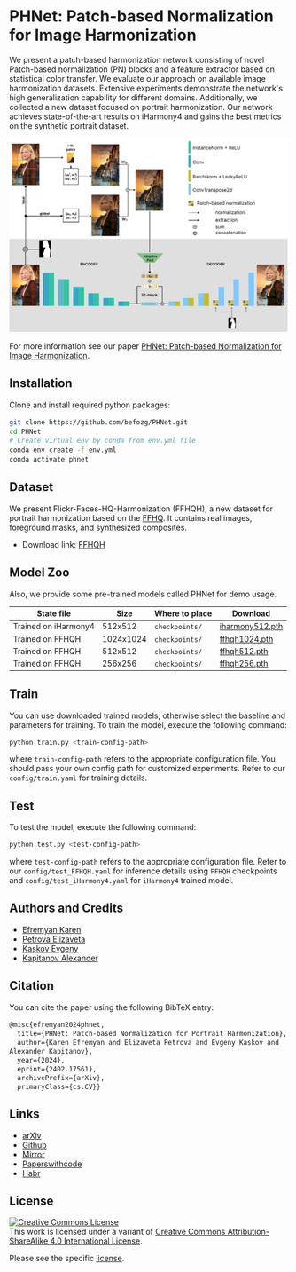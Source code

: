 # PHNet: Patch-based Normalization for Image Harmonization

We present a patch-based harmonization network consisting of novel Patch-based normalization (PN) blocks and a feature extractor based on statistical color transfer. We evaluate our approach on available image harmonization datasets. Extensive experiments demonstrate the network's high generalization capability for different domains. Additionally, we collected a new dataset focused on portrait harmonization. Our network achieves state-of-the-art results on iHarmony4 and gains the best metrics on the synthetic portrait dataset.

![example](assets/scheme.png)

For more information see our paper [PHNet: Patch-based Normalization for Image Harmonization](https://arxiv.org/abs/2402.17561).

## Installation
Clone and install required python packages:
```bash
git clone https://github.com/befozg/PHNet.git
cd PHNet
# Create virtual env by conda from env.yml file
conda env create -f env.yml
conda activate phnet
```

## Dataset
We present Flickr-Faces-HQ-Harmonization (FFHQH), a new dataset for portrait harmonization based on the [FFHQ](https://github.com/NVlabs/ffhq-dataset). It contains real images, foreground masks, and synthesized composites. 

- Download link: [FFHQH]([https://sc.link/P3MXg](https://n-ws-620xz-pd11.s3pd11.sbercloud.ru/b-ws-620xz-pd11-jux/harmonization/v2/ffhqh.tar))


## Model Zoo
Also, we provide some pre-trained models called PHNet for demo usage.

| State file               | Size      | Where to place    | Download |
|--------------------------|-----------|-------------------------------------------|----|
| Trained on iHarmony4     | 512x512   |   `checkpoints/`  | [iharmony512.pth](https://n-ws-620xz-pd11.s3pd11.sbercloud.ru/b-ws-620xz-pd11-jux/harmonization/models/best_iharmony.pth)|
| Trained on FFHQH         | 1024x1024 |   `checkpoints/`  | [ffhqh1024.pth](https://n-ws-620xz-pd11.s3pd11.sbercloud.ru/b-ws-620xz-pd11-jux/harmonization/models/best_ffhqh1024.pth) |
| Trained on FFHQH         | 512x512   |   `checkpoints/`  | [ffhqh512.pth](https://n-ws-620xz-pd11.s3pd11.sbercloud.ru/b-ws-620xz-pd11-jux/harmonization/models/best_ffhqh512.pth) |
| Trained on FFHQH         | 256x256   |   `checkpoints/`  | [ffhqh256.pth](https://n-ws-620xz-pd11.s3pd11.sbercloud.ru/b-ws-620xz-pd11-jux/harmonization/models/best_ffhqh256.pth) |


## Train
You can use downloaded trained models, otherwise select the baseline and parameters for training.
To train the model, execute the following command:

```bash
python train.py <train-config-path> 
```
where ```train-config-path``` refers to the appropriate configuration file.
You should pass your own config path for customized experiments. Refer to our ```config/train.yaml```  for training details.

## Test
To test the model, execute the following command:

```bash
python test.py <test-config-path>
```
where ```test-config-path``` refers to the appropriate configuration file. Refer to our ```config/test_FFHQH.yaml``` for inference details using ```FFHQH``` checkpoints and ```config/test_iHarmony4.yaml``` for ```iHarmony4``` trained model.

## Authors and Credits
- [Efremyan Karen](https://www.linkedin.com/in/befozg)
- [Petrova Elizaveta](https://www.linkedin.com/in/kleinsbotle/)
- [Kaskov Evgeny](https://linkedin.com/in/darkasevgen)
- [Kapitanov Alexander](https://www.linkedin.com/in/hukenovs)

## Citation
You can cite the paper using the following BibTeX entry:

    @misc{efremyan2024phnet,
      title={PHNet: Patch-based Normalization for Portrait Harmonization}, 
      author={Karen Efremyan and Elizaveta Petrova and Evgeny Kaskov and Alexander Kapitanov},
      year={2024},
      eprint={2402.17561},
      archivePrefix={arXiv},
      primaryClass={cs.CV}}


## Links
- [arXiv](https://arxiv.org/abs/2402.17561)
- [Github](https://github.com/ai-forever/PHNet)
- [Mirror](https://gitlab.ai.cloud.ru/rndcv/PHNet)
- [Paperswithcode](https://paperswithcode.com/paper/phnet-patch-based-normalization-for-portrait)
- [Habr](https://habr.com/ru/companies/sberdevices/articles/797901/)

## License
<a rel="license" href="http://creativecommons.org/licenses/by-sa/4.0/"><img alt="Creative Commons License" style="border-width:0" src="https://i.creativecommons.org/l/by-sa/4.0/88x31.png" /></a><br />This work is licensed under a variant of <a rel="license" href="http://creativecommons.org/licenses/by-sa/4.0/">Creative Commons Attribution-ShareAlike 4.0 International License</a>.

Please see the specific [license](https://github.com/ai-forever/PHNet/blob/main/license/en_us.pdf).
